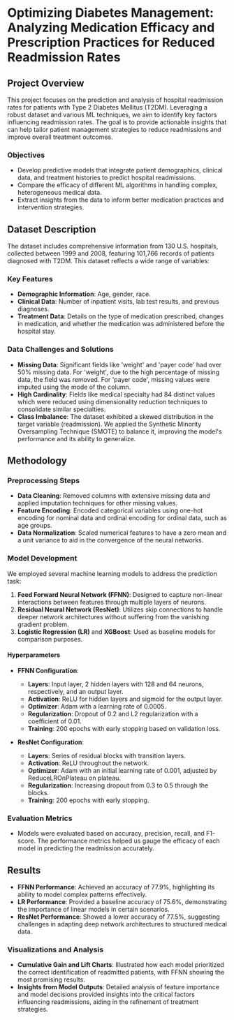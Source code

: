 # Optimizing Diabetes Management: Analyzing Medication Efficacy and Prescription Practices for Reduced Readmission Rates

## Project Overview

This project focuses on the prediction and analysis of hospital readmission rates for patients with Type 2 Diabetes Mellitus (T2DM). Leveraging a robust dataset and various ML techniques, we aim to identify key factors influencing readmission rates. The goal is to provide actionable insights that can help tailor patient management strategies to reduce readmissions and improve overall treatment outcomes.

### Objectives
- Develop predictive models that integrate patient demographics, clinical data, and treatment histories to predict hospital readmissions.
- Compare the efficacy of different ML algorithms in handling complex, heterogeneous medical data.
- Extract insights from the data to inform better medication practices and intervention strategies.

## Dataset Description

The dataset includes comprehensive information from 130 U.S. hospitals, collected between 1999 and 2008, featuring 101,766 records of patients diagnosed with T2DM. This dataset reflects a wide range of variables:

### Key Features
- **Demographic Information**: Age, gender, race.
- **Clinical Data**: Number of inpatient visits, lab test results, and previous diagnoses.
- **Treatment Data**: Details on the type of medication prescribed, changes in medication, and whether the medication was administered before the hospital stay.

### Data Challenges and Solutions
- **Missing Data**: Significant fields like 'weight' and 'payer code' had over 50% missing data. For 'weight', due to the high percentage of missing data, the field was removed. For 'payer code', missing values were imputed using the mode of the column.
- **High Cardinality**: Fields like medical specialty had 84 distinct values which were reduced using dimensionality reduction techniques to consolidate similar specialties.
- **Class Imbalance**: The dataset exhibited a skewed distribution in the target variable (readmission). We applied the Synthetic Minority Oversampling Technique (SMOTE) to balance it, improving the model's performance and its ability to generalize.

## Methodology

### Preprocessing Steps
- **Data Cleaning**: Removed columns with extensive missing data and applied imputation techniques for other missing values.
- **Feature Encoding**: Encoded categorical variables using one-hot encoding for nominal data and ordinal encoding for ordinal data, such as age groups.
- **Data Normalization**: Scaled numerical features to have a zero mean and a unit variance to aid in the convergence of the neural networks.

### Model Development
We employed several machine learning models to address the prediction task:

1. **Feed Forward Neural Network (FFNN)**: Designed to capture non-linear interactions between features through multiple layers of neurons.
2. **Residual Neural Network (ResNet)**: Utilizes skip connections to handle deeper network architectures without suffering from the vanishing gradient problem.
3. **Logistic Regression (LR)** and **XGBoost**: Used as baseline models for comparison purposes.

#### Hyperparameters
- **FFNN Configuration**:
  - **Layers**: Input layer, 2 hidden layers with 128 and 64 neurons, respectively, and an output layer.
  - **Activation**: ReLU for hidden layers and sigmoid for the output layer.
  - **Optimizer**: Adam with a learning rate of 0.0005.
  - **Regularization**: Dropout of 0.2 and L2 regularization with a coefficient of 0.01.
  - **Training**: 200 epochs with early stopping based on validation loss.

- **ResNet Configuration**:
  - **Layers**: Series of residual blocks with transition layers.
  - **Activation**: ReLU throughout the network.
  - **Optimizer**: Adam with an initial learning rate of 0.001, adjusted by ReduceLROnPlateau on plateau.
  - **Regularization**: Increasing dropout from 0.3 to 0.5 through the blocks.
  - **Training**: 200 epochs with early stopping.

### Evaluation Metrics
- Models were evaluated based on accuracy, precision, recall, and F1-score. The performance metrics helped us gauge the efficacy of each model in predicting the readmission accurately.

## Results

- **FFNN Performance**: Achieved an accuracy of 77.9%, highlighting its ability to model complex patterns effectively.
- **LR Performance**: Provided a baseline accuracy of 75.6%, demonstrating the importance of linear models in certain scenarios.
- **ResNet Performance**: Showed a lower accuracy of 77.5%, suggesting challenges in adapting deep network architectures to structured medical data.

### Visualizations and Analysis
- **Cumulative Gain and Lift Charts**: Illustrated how each model prioritized the correct identification of readmitted patients, with FFNN showing the most promising results.
- **Insights from Model Outputs**: Detailed analysis of feature importance and model decisions provided insights into the critical factors influencing readmissions, aiding in the refinement of treatment strategies.

